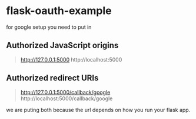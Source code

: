 # flask-oauth-example

for google setup you need to put in

## Authorized JavaScript origins

> http://127.0.0.1:5000
> http://localhost:5000

## Authorized redirect URIs

> http://127.0.0.1:5000/callback/google
> http://localhost:5000/callback/google

we are puting both because the url depends on how you run your flask app.
